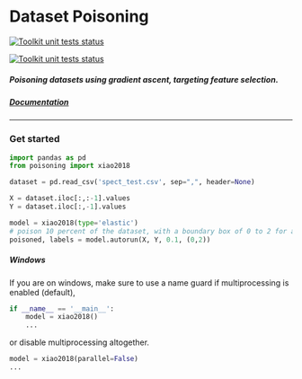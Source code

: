 # Dataset Poisoning

<p align="left"><a href="https://github.com/rpgolota/poisoning/actions?query=workflow%3ACode"><img alt="Toolkit unit tests status" src="https://github.com/rpgolota/poisoning/workflows/Code%20Test/badge.svg"></a></p>

<p align="left"><a href="https://github.com/rpgolota/poisoning/actions?query=workflow%3APip"><img alt="Toolkit unit tests status" src="https://github.com/rpgolota/poisoning/workflows/Pip%20Test/badge.svg"></a></p>

##### Poisoning datasets using gradient ascent, targeting feature selection.

##### [Documentation](https://rpgolota.github.io/poisoning/build/html/index.html)

---


### Get started
```python
import pandas as pd
from poisoning import xiao2018

dataset = pd.read_csv('spect_test.csv', sep=",", header=None)

X = dataset.iloc[:,:-1].values
Y = dataset.iloc[:,-1].values

model = xiao2018(type='elastic')
# poison 10 percent of the dataset, with a boundary box of 0 to 2 for all features
poisoned, labels = model.autorun(X, Y, 0.1, (0,2))
```

##### Windows
If you are on windows, make sure to use a name guard if multiprocessing is enabled (default),

```python
if __name__ == '__main__':
    model = xiao2018()
    ...
```
or disable multiprocessing altogether.
```python
model = xiao2018(parallel=False)
...
```